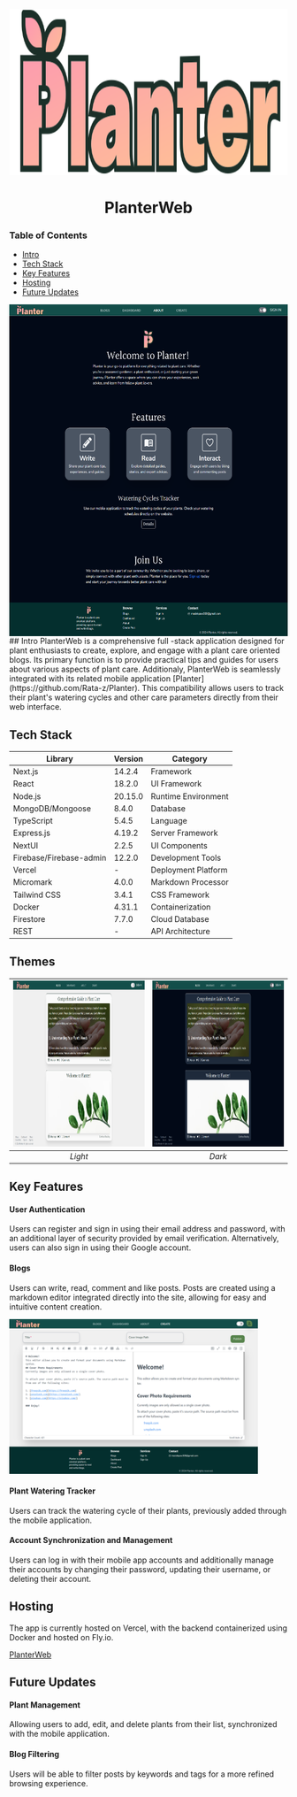 <div align="center">
  <img src="client/src/assets/icons/logoLong.svg" alt="Logo" width="800" height="300" />
  <h1> PlanterWeb </h1>
</div>


### Table of Contents
* [Intro](#intro)
* [Tech Stack](#tech-stack)
* [Key Features](#key-features)
* [Hosting](#hosting)
* [Future Updates](#future-updates)


 <img align="center" alt="about page" src="/client/src/assets/demo/about.png" width="600" height="600"/>
## Intro
PlanterWeb is a comprehensive full -stack application designed for plant enthusiasts to create, explore, and engage with a plant care oriented blogs. Its primary function is to provide practical tips and guides for users about various aspects of plant care. Additionaly, PlanterWeb is seamlessly integrated with its related mobile application [Planter](https://github.com/Rata-z/Planter). This compatibility allows users to track their plant's watering cycles and other care parameters directly from their web interface. 



## Tech Stack
| Library                                    | Version    | Category             |
|--------------------------------------------|------------|----------------------|
| Next.js                                    | 14.2.4     | Framework            |
| React                                      | 18.2.0     | UI Framework         |
| Node.js                                    | 20.15.0    | Runtime Environment  |
| MongoDB/Mongoose                           | 8.4.0      | Database             |
| TypeScript                                 | 5.4.5      | Language             |
| Express.js                                 | 4.19.2     | Server Framework     |
| NextUI                                     | 2.2.5      | UI Components        |
| Firebase/Firebase-admin                    | 12.2.0     | Development Tools    |
| Vercel                                     |  -         | Deployment Platform  |
| Micromark                                  | 4.0.0      | Markdown Processor   |
| Tailwind CSS                               | 3.4.1      | CSS Framework        |
| Docker                                     | 4.31.1     | Containerization     |
| Firestore                                  | 7.7.0      | Cloud Database       |
| REST                                       | -          | API Architecture     |

## Themes

 | <img alt="Light Theme" src="/client/src/assets/demo/light.png" width="420" height="300"/> | <img alt="Dark Theme" src="/client/src/assets/demo/dark.png" width="420" height="300"/>|
 |:--:|:--: | 
| *Light*|*Dark* |



## Key Features
#### User Authentication
Users can register and sign in using their email address and password, with an additional layer of security provided by email verification.
Alternatively, users can also sign in using their Google account.

 
#### Blogs
Users can write, read, comment and like posts. Posts are created using a markdown editor integrated directly into the site, allowing for easy and intuitive content creation.

 <img alt="Blog Markdown" src="/client/src/assets/demo/editor.png" width="450" height="280"/>

#### Plant Watering Tracker
Users can track the watering cycle of their plants, previously added through the mobile application.

#### Account Synchronization and Management
Users can log in with their mobile app accounts and additionally manage their accounts by changing their password, updating their username, or deleting their account.

## Hosting
The app is currently hosted on Vercel, with the backend containerized using Docker and hosted on Fly.io.

[PlanterWeb](planter-web-git-main-ratas-projects-bed83137.vercel.app)

## Future Updates
#### Plant Management
Allowing users to add, edit, and delete plants from their list, synchronized with the mobile application.

#### Blog Filtering
Users will be able to filter posts by keywords and tags for a more refined browsing experience.

